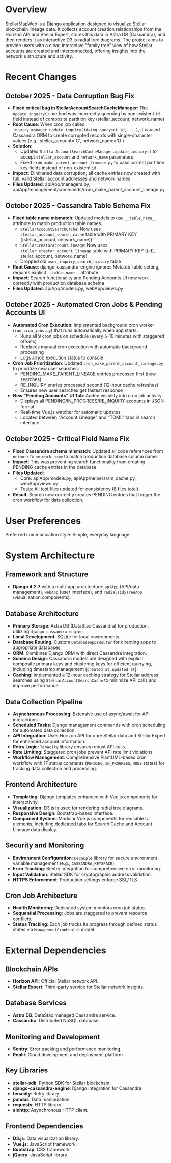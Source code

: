# Overview

StellarMapWeb is a Django application designed to visualize Stellar blockchain lineage data. It collects account creation relationships from the Horizon API and Stellar Expert, stores this data in Astra DB (Cassandra), and then renders it as interactive D3.js radial tree diagrams. The project aims to provide users with a clear, interactive "family tree" view of how Stellar accounts are created and interconnected, offering insights into the network's structure and activity.

# Recent Changes

## October 2025 - Data Corruption Bug Fix
- **Fixed critical bug in StellarAccountSearchCacheManager**: The `update_inquiry()` method was incorrectly querying by non-existent `id` field instead of composite partition key (stellar_account, network_name)
- **Root Cause**: When cron job called `inquiry_manager.update_inquiry(id=inq_queryset.id, ...)`, it caused Cassandra ORM to create corrupted records with single-character values (e.g., stellar_account='G', network_name='D')
- **Solution**: 
  - Updated `StellarAccountSearchCacheManager.update_inquiry()` to accept `stellar_account` and `network_name` parameters
  - Fixed `cron_make_parent_account_lineage.py` to pass correct partition key fields instead of non-existent `id`
- **Impact**: Eliminated data corruption; all cache entries now created with full, valid Stellar account addresses and network names
- **Files Updated**: apiApp/managers.py, apiApp/management/commands/cron_make_parent_account_lineage.py

## October 2025 - Cassandra Table Schema Fix
- **Fixed table name mismatch**: Updated models to use `__table_name__` attribute to match production table names.
  - `StellarAccountSearchCache`: Now uses `stellar_account_search_cache` table with PRIMARY KEY ((stellar_account, network_name))
  - `StellarCreatorAccountLineage`: Now uses `stellar_creator_account_lineage` table with PRIMARY KEY ((id), stellar_account, network_name)
  - Dropped old `user_inquiry_search_history` table
- **Root Cause**: django-cassandra-engine ignores Meta.db_table setting, requires explicit `__table_name__` attribute
- **Impact**: Search functionality and Pending Accounts UI now work correctly with production database schema
- **Files Updated**: apiApp/models.py, webApp/views.py

## October 2025 - Automated Cron Jobs & Pending Accounts UI
- **Automated Cron Execution**: Implemented background cron worker (`run_cron_jobs.py`) that runs automatically when app starts.
  - Runs all 9 cron jobs on schedule (every 5-10 minutes with staggered offsets)
  - Replaces manual cron execution with automatic background processing
  - Logs all job execution status to console
- **Cron Job Prioritization**: Updated `cron_make_parent_account_lineage.py` to prioritize new user searches:
  - PENDING_MAKE_PARENT_LINEAGE entries processed first (new searches)
  - RE_INQUIRY entries processed second (12-hour cache refreshes)
  - Ensures new user searches get fastest response
- **New "Pending Accounts" UI Tab**: Added visibility into cron job activity
  - Displays all PENDING/IN_PROGRESS/RE_INQUIRY accounts in JSON format
  - Real-time Vue.js watcher for automatic updates
  - Located between "Account Lineage" and "TOML" tabs in search interface

## October 2025 - Critical Field Name Fix
- **Fixed Cassandra schema mismatch**: Updated all code references from `network` to `network_name` to match production database column name.
- **Impact**: This was preventing search functionality from creating PENDING cache entries in the database.
- **Files Updated**: 
  - Core: apiApp/models.py, apiApp/helpers/sm_cache.py, webApp/views.py
  - Tests: All test files updated for consistency (8 files total)
- **Result**: Search now correctly creates PENDING entries that trigger the cron workflow for data collection.

# User Preferences

Preferred communication style: Simple, everyday language.

# System Architecture

## Framework and Structure
- **Django 4.2.7** with a multi-app architecture: `apiApp` (API/data management), `webApp` (user interface), and `radialTidyTreeApp` (visualization components).

## Database Architecture
- **Primary Storage**: Astra DB (DataStax Cassandra) for production, utilizing `django-cassandra-engine`.
- **Local Development**: SQLite for local environments.
- **Database Routing**: Custom `DatabaseAppsRouter` for directing apps to appropriate databases.
- **ORM**: Combines Django ORM with direct Cassandra integration.
- **Schema Design**: Cassandra models are designed with explicit composite primary keys and clustering keys for efficient querying, including timestamp management (`created_at`, `updated_at`).
- **Caching**: Implemented a 12-hour caching strategy for Stellar address searches using `StellarAccountSearchCache` to minimize API calls and improve performance.

## Data Collection Pipeline
- **Asynchronous Processing**: Extensive use of async/await for API interactions.
- **Scheduled Tasks**: Django management commands with cron scheduling for automated data collection.
- **API Integration**: Uses Horizon API for core Stellar data and Stellar Expert for enhanced account information.
- **Retry Logic**: `Tenacity` library ensures robust API calls.
- **Rate Limiting**: Staggered cron jobs prevent API rate limit violations.
- **Workflow Management**: Comprehensive PlantUML-based cron workflow with 17 status constants (`PENDING`, `IN_PROGRESS`, `DONE` states) for tracking data collection and processing.

## Frontend Architecture
- **Templating**: Django templates enhanced with Vue.js components for interactivity.
- **Visualization**: D3.js is used for rendering radial tree diagrams.
- **Responsive Design**: Bootstrap-based interface.
- **Component System**: Modular Vue.js components for reusable UI elements, including dedicated tabs for Search Cache and Account Lineage data display.

## Security and Monitoring
- **Environment Configuration**: `Decouple` library for secure environment variable management (e.g., `CASSANDRA_KEYSPACE`).
- **Error Tracking**: Sentry integration for comprehensive error monitoring.
- **Input Validation**: Stellar SDK for cryptographic address validation.
- **HTTPS Enforcement**: Production settings enforce SSL/TLS.

## Cron Job Architecture
- **Health Monitoring**: Dedicated system monitors cron job status.
- **Sequential Processing**: Jobs are staggered to prevent resource conflicts.
- **Status Tracking**: Each job tracks its progress through defined status states via `ManagementCronHealth` model.

# External Dependencies

## Blockchain APIs
- **Horizon API**: Official Stellar network API.
- **Stellar Expert**: Third-party service for Stellar network insights.

## Database Services
- **Astra DB**: DataStax managed Cassandra service.
- **Cassandra**: Distributed NoSQL database.

## Monitoring and Development
- **Sentry**: Error tracking and performance monitoring.
- **Replit**: Cloud development and deployment platform.

## Key Libraries
- **stellar-sdk**: Python SDK for Stellar blockchain.
- **django-cassandra-engine**: Django integration for Cassandra.
- **tenacity**: Retry library.
- **pandas**: Data manipulation.
- **requests**: HTTP library.
- **aiohttp**: Asynchronous HTTP client.

## Frontend Dependencies
- **D3.js**: Data visualization library.
- **Vue.js**: JavaScript framework.
- **Bootstrap**: CSS framework.
- **jQuery**: JavaScript library.
